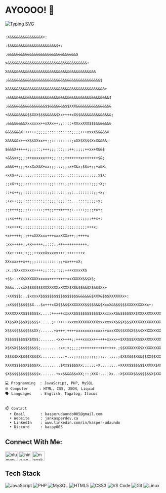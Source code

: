 # AYOOOO! 👋

[![Typing SVG](https://readme-typing-svg.demolab.com?font=Fira+Code&duration=4998&pause=1000&color=F7AAC4&width=435&lines=Hello%2C+I'm+Jan+Kasper+Udaundo;Web+Developer)](https://git.io/typing-svg)

```
                                                    :X&&&&&&&&&&&&&&X+:
                                                 :$&&&&&&&&&&&&&&&&&&&&&$+:
                                             ;&&&&&&&&&&&&&&&&&&&&&&&&&&&&&&&$
                                           x&&&&&&&&&&&&&&&&&&&&&&&&&&&&&&&&&&&&+
                                         X&&&&&&&&&&&&&&&&&&&&&&&&&&&&&&&&&&&&&&&&
                                       ;&&&&&&&&&&&&&&&&&&&&&&&&&&&&&&&&&&&&&&&&&&$
                                      X&&&&&&&&&&&&&&&&&&&&&&&&&&&&&&&&&&&&&&&&&&&&+
                                     ;&&&&&&&&&&&&&&&&&&&&&&&&&&&&&&&&&&&&&&&&&&&&&&$
                                     ;&&&&&&&&&&&&&&&&&$$&&&&&&&$$XXX&&&&&&&&&&&&&&&&
                                     +&&&&&&&&&$$XXX$$$&&&&&$Xx++++xX$$&&&&&&&&&&&&&&;
                                     ;&&&&&&&&Xxxxxxx++xXXx++;;::::+XXxxXXX$$$&&&&&&&
                                       &&&&&&&X++++++;;;;;:::::::::::;;;;+++xxxX&&&&&X
                                       X&&&&&x+++X$$XXxx++;;:::::::::;xXX$X$$$XxX&&&&;
                                       $&&&X+++++;;;;::;+++;;;:::;;;++;;;;;++xx+X&&$
                                       +&&$x+;;;;++xxxxxx+++;;:::;+++++++x+++++++$&;
                                       x&&$++;;;+xxXxX&X+xx;;;:::;;;x+X&x;$$x+;;+x&X:
                                       +xX$++;;;;;;;:::::::;;;:::;;;::::;;;;;;;;;x$X:
                                       ;;xX++;;;:::::::::::;;:::::;;::::::::::;;;+X;:
                                       ::+x++;;:::::::::::;;:::.:::;;:..:::::::;;+x;
                                        ;+x++;;;:::::::::;::;;;:;;;:::...::::;;;;+x;
                                        ;;++++;;;;:::::::;++;;+++++++;:.::::;;;;+x+;
                                        ;;xx+++;;;;::::::::;;:::::;;;::::::;;;;++x+:
                                        :+x++++;;;;;;;;;;;;;;;:;;;;;;;;;;;;;;+++x;
                                            +x+++++;;;++xXXXxxx+++xxxXXXx++;;++++x
                                           :xx+++++;;+x+++++;;:::;;+++++++++++++;
                                            +Xx+++++;+;;;++xxxXxxxxx+++;+++++++x
                                             XXxxxx++x++;;;::::::::::;;+xx+++xX;
                                          ;x.;$Xxxxxxxx++++;;:::;:;;;+++xxxxxX$
                                        +$$:.:XX$XXXXXXxxxxx++++++++xxXXXXX$&$X$;
                                       X&&x..:xxX$$$$$$$XXXXXXXxXXXX$X$&$$&&$X$&$$Xx+
                                   :+XX$$$:..$xxxxX$$$$$$$$$$$$$$$$$&&&&&&$XXX&$$$XXXXXXx+:
                             ;xX$$$$$$$$$X...$x+++xXX$$&$$XXXXXXX$$$$&&&$XxxX&&$$$$$XXXXXXXXXx+:
                          XXXXXXXX$$$$$$$x....:+++++xxxXX$$$$$$$$$$$$XXxxxxX$&$$$$$XX$XXXXXXXXXXX
                          XX$$XX$$$X$$$$$+.....;+++++++xxxxXXXXXXXXXxxxxxxxX$&$X$$$XXXXXXXXXXXXXX
                          X$$$$$$$$$$$$XX;......+x+++;++++xxxxxxxxxxxxx+xxxXX$$$XX$X$$$$XXXXXXXXX
                          X$$$$$$$$$X$X$$:.......+xx++++;;+++xxxxx++++++xxxx++$XX$$$XX$$XXXXXXXXX
                          X$X$X$$$$$$$$$$;........:x+;+;;;;;++++++++++++++++.;$$XXXXXXX$XXXXXXXXX
                          X$$$$XX$$$$X$$$X:.........:+..:;;;;;;;;;;;;;:...::.;$X$X$$$X$&$$XX$$XXX
                          XXXX$$$$$X$$$$Xx........;$Xx$$$$$Xx;;;;;;+X....;;..+XXXX$$$$&$$XXXXX$XX
                          $X$$$$$$$$$$$$$x.......+xx$&&&&$xXX;::;XXX:...;Xx..:X$XXXX$&$$$$$$X$XXX
```

```
💻 Programming  : JavaScript, PHP, MySQL
🌐 Computer     : HTML, CSS, JSON, Liquid
🗣️ Languages    : English, Tagalog, Ilocos


📫 Contact
  • Email       : kasperudaundo005@gmail.com
  • Website     : jankasperdev.ca
  • LinkedIn    : www.linkedin.com/in/kasper-udaundo
  • Discord     : kaspy005
```

## Connect With Me:

<p align="left">
<a href="https://www.linkedin.com/in/kasper-udaundo" target="blank"><img align="center" src="https://raw.githubusercontent.com/rahuldkjain/github-profile-readme-generator/master/src/images/icons/Social/linked-in-alt.svg" alt="nlumapac" height="30" width="40" /></a>
<a href="https://www.facebook.com/404.tinsanity05/" target="blank"><img align="center" src="https://raw.githubusercontent.com/rahuldkjain/github-profile-readme-generator/master/src/images/icons/Social/facebook.svg" alt="nino.angelo.lumapac" height="30" width="40" /></a>
<a href="https://www.instagram.com/tabachoikaspy/" target="blank"><img align="center" src="https://raw.githubusercontent.com/rahuldkjain/github-profile-readme-generator/master/src/images/icons/Social/instagram.svg" alt="mapaks13" height="30" width="40" /></a>
</p>

## Tech Stack

![JavaScript](https://img.shields.io/badge/-JavaScript-F7DF1E?style=flat-square&logo=javascript&logoColor=black)
![PHP](https://img.shields.io/badge/-PHP-777BB4?style=flat-square&logo=php&logoColor=white)
![MySQL](https://img.shields.io/badge/-MySQL-4479A1?style=flat-square&logo=mysql&logoColor=white)
![HTML5](https://img.shields.io/badge/-HTML5-E34F26?style=flat-square&logo=html5&logoColor=white)
![CSS3](https://img.shields.io/badge/-CSS3-1572B6?style=flat-square&logo=css3&logoColor=white)
![VS Code](https://img.shields.io/badge/-VS%20Code-007ACC?style=flat-square&logo=visual-studio-code&logoColor=white)
![Git](https://img.shields.io/badge/-Git-F05032?style=flat-square&logo=git&logoColor=white)
![Linux](https://img.shields.io/badge/-Linux-FCC624?style=flat-square&logo=linux&logoColor=black)
